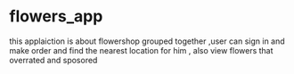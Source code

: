 # flowers_app
this applaiction is about flowershop grouped together ,user can sign in and make order and find the nearest location for him , also view flowers that overrated and sposored  
